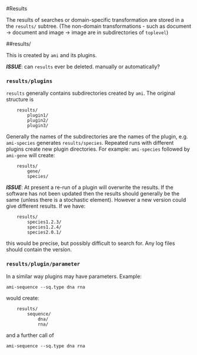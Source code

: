#Results

The results of searches or domain-specific transformation are stored in a the `results/` subtree. (The non-domain transformations - such as document -> document and image -> image are in subdirectories of `toplevel`)

##results/

This is created by `ami` and its plugins. 

***ISSUE***: can `results` ever be deleted. manually or automatically?

### `results/plugins`
`results` generally contains subdirectories created by `ami`. The original structure is 

```
    results/
        plugin1/
        plugin2/
        plugin3/
```
Generally the names of the subdirectories are the names of the plugin, e.g. `ami-species` generates `results/species`. Repeated runs with different plugins create new plugin directories. For example:
`ami-species` followed by `ami-gene` will create:

```
    results/
        gene/
        species/
```
***ISSUE***: At present a re-run of a plugin will overwrite the results. If the software has not been updated then the results should generally be the same (unless there is a stochastic element). However a new version could give different results. If we have:
```
    results/
        species1.2.3/
        species1.2.4/
        species2.0.1/
```
this would be precise, but possibly difficult to search for. Any log files should contain the version.

### `results/plugin/parameter`

In a similar way plugins may have parameters. Example:
```
ami-sequence --sq.type dna rna
```
would create:
```
    results/
        sequence/
            dna/
            rna/
```
and a further call of 
```
ami-sequence --sq.type dna rna
```
